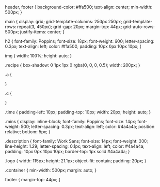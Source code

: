 header, footer {
  background-color: #ffa500;
  text-align: center;
  min-width: 500px;
}

main {
  display: grid;
  grid-template-columns: 250px 250px;
  grid-template-rows: repeat(3, 450px);
  grid-gap: 20px;
  margin-top: 44px;
  grid-auto-rows: 500px;
  justify-items: center;
}

h2 {
  font-family: Poppins;
  font-size: 18px;
  font-weight: 600;
  letter-spacing: 0.3px;
  text-align: left;
  color: #ffa500;
  padding: 10px 0px 10px 10px;
}

img {
  width: 100%;
  height: auto;
}

.recipe {
  box-shadow: 0 1px 1px 0 rgba(0, 0, 0, 0.5);
  width: 200px;
}

.a {
  
}

.c {
  
}

.time {
  padding-left: 10px;
  padding-top: 10px;
  width: 20px;
  height: auto;
}

.mins {
  display: inline-block;
  font-family: Poppins;
  font-size: 14px;
  font-weight: 500;
  letter-spacing: 0.3px;
  text-align: left;
  color: #4a4a4a;
  position: relative;
  bottom: 5px;
}

.description {
  font-family: Work Sans;
  font-size: 14px;
  font-weight: 300;
  line-height: 1.29;
  letter-spacing: 0.1px;
  text-align: left;
  color: #4a4a4a;
  padding: 10px 0px 10px 10px;
  border-top: 1px solid #4a4a4a;
}

.logo {
  width: 115px;
  height: 21.1px;
  object-fit: contain;
  padding: 20px;
}

.container {
  min-width: 500px;
  margin: auto;
}

footer {
  margin-top: 44px;
}
